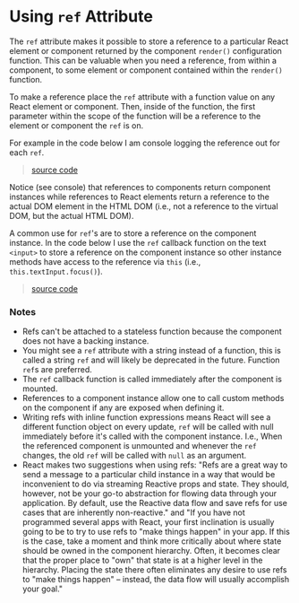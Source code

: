 # Using `ref` Attribute

The `ref` attribute makes it possible to store a reference to a particular React element or component returned by the component `render()` configuration function. This can be valuable when you need a reference, from within a component, to some element or component contained within the `render()` function.

To make a reference place the `ref` attribute with a function value on any React element or component. Then, inside of the function, the first parameter within the scope of the function will be a reference to the element or component the `ref` is on.

For example in the code below I am console logging the reference out for each `ref`.

> [source code](https://jsfiddle.net/codylindley/2oj6x0o6/#tabs=js,result,html,resources)

Notice (see console) that references to components return component instances while references to React elements return a reference to the actual DOM element in the HTML DOM (i.e., not a reference to the virtual DOM, but the actual HTML DOM).

A common use for `ref`'s are to store a reference on the component instance. In the code below I use the `ref` callback function on the text `<input>` to store a reference on the component instance so other instance methods have access to the reference via `this` (i.e., `this.textInput.focus()`).

> [source code](https://jsfiddle.net/codylindley/ttfh7mdh/#tabs=js,result,html,resources)

### Notes

* Refs can't be attached to a stateless function because the component does not have a backing instance.
* You might see a `ref` attribute with a string instead of a function, this is called a string `ref` and will likely be deprecated in the future. Function `ref`s are preferred.
* The `ref` callback function is called immediately after the component is mounted.
* References to a component instance allow one to call custom methods on the component if any are exposed when defining it.
* Writing refs with inline function expressions means React will see a different function object on every update, `ref` will be called with null immediately before it's called with the component instance. I.e., When the referenced component is unmounted and whenever the `ref` changes, the old `ref` will be called with `null` as an argument.
* React makes two suggestions when using refs: "Refs are a great way to send a message to a particular child instance in a way that would be inconvenient to do via streaming Reactive props and state. They should, however, not be your go-to abstraction for flowing data through your application. By default, use the Reactive data flow and save refs for use cases that are inherently non-reactive." and "If you have not programmed several apps with React, your first inclination is usually going to be to try to use refs to "make things happen" in your app. If this is the case, take a moment and think more critically about where state should be owned in the component hierarchy. Often, it becomes clear that the proper place to "own" that state is at a higher level in the hierarchy. Placing the state there often eliminates any desire to use refs to "make things happen" – instead, the data flow will usually accomplish your goal."
